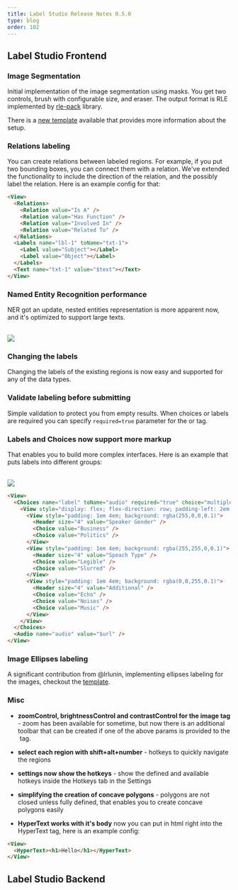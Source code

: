 ```yaml
---
title: Label Studio Release Notes 0.5.0
type: blog
order: 102
---
```


## Label Studio Frontend

### Image Segmentation

Initial implementation of the image segmentation using masks. You get two controls, brush with configurable size, and eraser. The output format is RLE implemented by [rle-pack](https://www.npmjs.com/package/@thi.ng/rle-pack) library.

There is a [new template]() available that provides more information about the setup.

### Relations labeling

You can create relations between labeled regions. For example, if you put two bounding boxes, you can connect them with a relation. We've extended the functionality to include the direction of the relation, and the possibly label the relation. Here is an example config for that:

```html
<View>
  <Relations>
    <Relation value="Is A" />
    <Relation value="Has Function" />
    <Relation value="Involved In" />
    <Relation value="Related To" />
  </Relations>
  <Labels name="lbl-1" toName="txt-1">
    <Label value="Subject"></Label>
    <Label value="Object"></Label>
  </Labels>
  <Text name="txt-1" value="$text"></Text>
</View>
```

### Named Entity Recognition performance

NER got an update, nested entities representation is more apparent now, and it's optimized to support large texts.

<br>
<img src="/images/release-050-ner.png">

### Changing the labels

Changing the labels of the existing regions is now easy and supported for any of the data types.

### Validate labeling before submitting

Simple validation to protect you from empty results. When choices or labels are required you can specify `required=true` parameter for the <Labels/> or <Choices/> tag.

### Labels and Choices now support more markup

That enables you to build more complex interfaces. Here is an example that puts labels into different groups:

<br>
<img src="/images/release-050-views.png" style="max-width: 732px">

```html
<View>
  <Choices name="label" toName="audio" required="true" choice="multiple" >
    <View style="display: flex; flex-direction: row; padding-left: 2em; padding-right: 2em; margin-bottom: 3em">
      <View style="padding: 1em 4em; background: rgba(255,0,0,0.1)">
        <Header size="4" value="Speaker Gender" />
        <Choice value="Business" />
        <Choice value="Politics" />
      </View>
      <View style="padding: 1em 4em; background: rgba(255,255,0,0.1)">
        <Header size="4" value="Speach Type" />
        <Choice value="Legible" />
        <Choice value="Slurred" />
      </View>
      <View style="padding: 1em 4em; background: rgba(0,0,255,0.1)">
        <Header size="4" value="Additional" />
        <Choice value="Echo" />
        <Choice value="Noises" />
        <Choice value="Music" />
      </View>
    </View>
  </Choices>
  <Audio name="audio" value="$url" />
</View>
```

### Image Ellipses labeling

A significant contribution from @lrlunin, implementing ellipses labeling for the images, checkout the [template]().

### Misc

- **zoomControl, brightnessControl and contrastControl for the image tag** - zoom has been available for sometime, but now there is an additional toolbar that can be created if one of the above params is provided to the <Image/> tag.

- **select each region with shift+alt+number** - hotkeys to quickly navigate the regions

- **settings now show the hotkeys** - show the defined and available hotkeys inside the Hotkeys tab in the Settings

- **simplifying the creation of concave polygons** - polygons are not closed unless fully defined, that enables you to create concave polygons easily

- **HyperText works with it's body** now you can put in html right into the HyperText tag, here is an example config:

```html
<View>
  <HyperText><h1>Hello</h1></HyperText>
</View>
```


## Label Studio Backend

